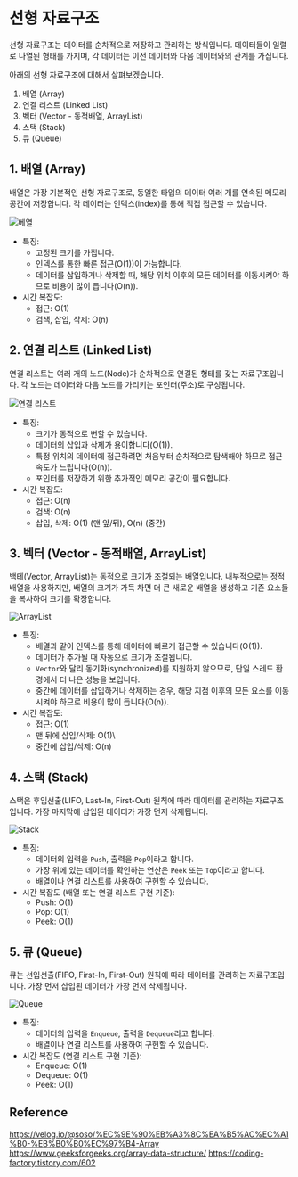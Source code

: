 # 선형 자료구조

선형 자료구조는 데이터를 순차적으로 저장하고 관리하는 방식입니다. 데이터들이 일렬로 나열된 형태를 가지며, 각 데이터는 이전 데이터와 다음 데이터와의 관계를 가집니다.

아래의 선형 자료구조에 대해서 살펴보겠습니다.

1. 배열 (Array)
2. 연결 리스트 (Linked List)
3. 벡터 (Vector - 동적배열, ArrayList)
4. 스택 (Stack)
5. 큐 (Queue)

## 1. 배열 (Array)

배열은 가장 기본적인 선형 자료구조로, 동일한 타입의 데이터 여러 개를 연속된 메모리 공간에 저장합니다. 각 데이터는 인덱스(index)를 통해 직접 접근할 수 있습니다.

![베열](https://velog.velcdn.com/images/soso/post/9ad1cf20-f5ee-4c9b-837f-5f6960e7b6ac/image.png)

-   특징:
	-   고정된 크기를 가집니다.
	-   인덱스를 통한 빠른 접근(O(1))이 가능합니다.
	-   데이터를 삽입하거나 삭제할 때, 해당 위치 이후의 모든 데이터를 이동시켜야 하므로 비용이 많이 듭니다(O(n)).
-   시간 복잡도:
	-   접근: O(1)
	-   검색, 삽입, 삭제: O(n)

## 2. 연결 리스트 (Linked List)

연결 리스트는 여러 개의 노드(Node)가 순차적으로 연결된 형태를 갖는 자료구조입니다. 각 노드는 데이터와 다음 노드를 가리키는 포인터(주소)로 구성됩니다.

![연결 리스트](https://media.geeksforgeeks.org/wp-content/uploads/20210409184741/HowtoImplementGenericLinkedListinJava.jpg)

-   특징:
	-   크기가 동적으로 변할 수 있습니다.
	-   데이터의 삽입과 삭제가 용이합니다(O(1)).
	-   특정 위치의 데이터에 접근하려면 처음부터 순차적으로 탐색해야 하므로 접근 속도가 느립니다(O(n)).
	-   포인터를 저장하기 위한 추가적인 메모리 공간이 필요합니다.
-   시간 복잡도:
	-   접근: O(n)
	-   검색: O(n)
	-   삽입, 삭제: O(1) (맨 앞/뒤), O(n) (중간)

## 3. 벡터 (Vector - 동적배열, ArrayList)

백테(Vector, ArrayList)는 동적으로 크기가 조절되는 배열입니다. 내부적으로는 정적 배열을 사용하지만, 배열의 크기가 가득 차면 더 큰 새로운 배열을 생성하고 기존 요소들을 복사하여 크기를 확장합니다.

![ArrayList](https://hudi.blog/static/1238df8376f690806eb414b6e1889b6a/f5f2a/3.png)

-   특징:
	-   배열과 같이 인덱스를 통해 데이터에 빠르게 접근할 수 있습니다(O(1)).
	-   데이터가 추가될 때 자동으로 크기가 조절됩니다.
	-   `Vector`와 달리 동기화(synchronized)를 지원하지 않으므로, 단일 스레드 환경에서 더 나은 성능을 보입니다.
	-   중간에 데이터를 삽입하거나 삭제하는 경우, 해당 지점 이후의 모든 요소를 이동시켜야 하므로 비용이 많이 듭니다(O(n)).
-   시간 복잡도:
	-   접근: O(1)
	-   맨 뒤에 삽입/삭제: O(1)\
	-   중간에 삽입/삭제: O(n)

## 4. 스택 (Stack)

스택은 후입선출(LIFO, Last-In, First-Out) 원칙에 따라 데이터를 관리하는 자료구조입니다. 가장 마지막에 삽입된 데이터가 가장 먼저 삭제됩니다.

![Stack](https://media.geeksforgeeks.org/wp-content/cdn-uploads/20230726165552/Stack-Data-Structure.png)

-   특징:
	-   데이터의 입력을 `Push`, 출력을 `Pop`이라고 합니다.
	-   가장 위에 있는 데이터를 확인하는 연산은 `Peek` 또는 `Top`이라고 합니다.
	-   배열이나 연결 리스트를 사용하여 구현할 수 있습니다.
-   시간 복잡도 (배열 또는 연결 리스트 구현 기준):
	-   Push: O(1)
	-   Pop: O(1)
	-   Peek: O(1)

## 5. 큐 (Queue)

큐는 선입선출(FIFO, First-In, First-Out) 원칙에 따라 데이터를 관리하는 자료구조입니다. 가장 먼저 삽입된 데이터가 가장 먼저 삭제됩니다.

![Queue](https://img1.daumcdn.net/thumb/R1280x0/?scode=mtistory2&fname=https%3A%2F%2Fblog.kakaocdn.net%2Fdna%2FbhvAPe%2FbtqHlVqf0RY%2FAAAAAAAAAAAAAAAAAAAAALk-y1WEeUVnq8KtkluRxaWvI1B5SG8lplF-k4nPbxS2%2Fimg.png%3Fcredential%3DyqXZFxpELC7KVnFOS48ylbz2pIh7yKj8%26expires%3D1761922799%26allow_ip%3D%26allow_referer%3D%26signature%3DPaFsqOq5RPpp7uZGgh6L41QRRME%253D)

-   특징:
	-   데이터의 입력을 `Enqueue`, 출력을 `Dequeue`라고 합니다.
	-   배열이나 연결 리스트를 사용하여 구현할 수 있습니다.
-   시간 복잡도 (연결 리스트 구현 기준):
	-   Enqueue: O(1)
	-   Dequeue: O(1)
	-   Peek: O(1)

## Reference

https://velog.io/@soso/%EC%9E%90%EB%A3%8C%EA%B5%AC%EC%A1%B0-%EB%B0%B0%EC%97%B4-Array
https://www.geeksforgeeks.org/array-data-structure/
https://coding-factory.tistory.com/602